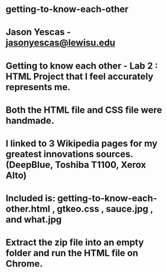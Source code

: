 # getting-to-know-each-other
# Jason Yescas - jasonyescas@lewisu.edu

# Getting to know each other - Lab 2 : HTML Project that I feel accurately represents me.
# Both the HTML file and CSS file were handmade.
# I linked to 3 Wikipedia pages for my greatest innovations sources. (DeepBlue, Toshiba T1100, Xerox Alto)

# Included is: getting-to-know-each-other.html , gtkeo.css , sauce.jpg , and what.jpg
# Extract the zip file into an empty folder and run the HTML file on Chrome.
